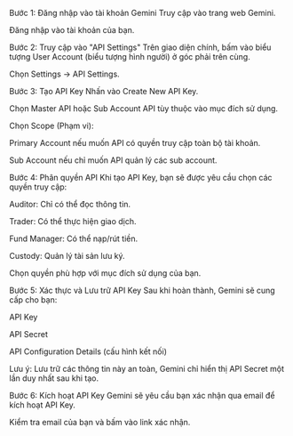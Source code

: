 Bước 1: Đăng nhập vào tài khoản Gemini
Truy cập vào trang web Gemini.

Đăng nhập vào tài khoản của bạn.

Bước 2: Truy cập vào "API Settings"
Trên giao diện chính, bấm vào biểu tượng User Account (biểu tượng hình người) ở góc phải trên cùng.

Chọn Settings → API Settings.

Bước 3: Tạo API Key
Nhấn vào Create New API Key.

Chọn Master API hoặc Sub Account API tùy thuộc vào mục đích sử dụng.

Chọn Scope (Phạm vi):

Primary Account nếu muốn API có quyền truy cập toàn bộ tài khoản.

Sub Account nếu chỉ muốn API quản lý các sub account.

Bước 4: Phân quyền API
Khi tạo API Key, bạn sẽ được yêu cầu chọn các quyền truy cập:

Auditor: Chỉ có thể đọc thông tin.

Trader: Có thể thực hiện giao dịch.

Fund Manager: Có thể nạp/rút tiền.

Custody: Quản lý tài sản lưu ký.

Chọn quyền phù hợp với mục đích sử dụng của bạn.

Bước 5: Xác thực và Lưu trữ API Key
Sau khi hoàn thành, Gemini sẽ cung cấp cho bạn:

API Key

API Secret

API Configuration Details (cấu hình kết nối)

Lưu ý: Lưu trữ các thông tin này an toàn, Gemini chỉ hiển thị API Secret một lần duy nhất sau khi tạo.

Bước 6: Kích hoạt API Key
Gemini sẽ yêu cầu bạn xác nhận qua email để kích hoạt API Key.

Kiểm tra email của bạn và bấm vào link xác nhận.

